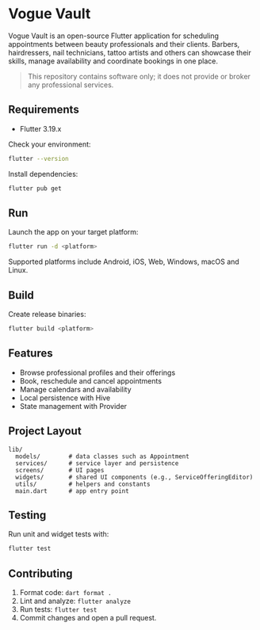 # Vogue Vault

Vogue Vault is an open-source Flutter application for scheduling appointments between beauty professionals and their clients. Barbers, hairdressers, nail technicians, tattoo artists and others can showcase their skills, manage availability and coordinate bookings in one place.

> This repository contains software only; it does not provide or broker any professional services.

## Requirements

- Flutter 3.19.x

Check your environment:

```bash
flutter --version
```

Install dependencies:

```bash
flutter pub get
```

## Run

Launch the app on your target platform:

```bash
flutter run -d <platform>
```

Supported platforms include Android, iOS, Web, Windows, macOS and Linux.

## Build

Create release binaries:

```bash
flutter build <platform>
```

## Features

- Browse professional profiles and their offerings
- Book, reschedule and cancel appointments
- Manage calendars and availability
- Local persistence with Hive
- State management with Provider

## Project Layout

```
lib/
  models/        # data classes such as Appointment
  services/      # service layer and persistence
  screens/       # UI pages
  widgets/       # shared UI components (e.g., ServiceOfferingEditor)
  utils/         # helpers and constants
  main.dart      # app entry point
```

## Testing

Run unit and widget tests with:

```bash
flutter test
```

## Contributing

1. Format code: `dart format .`
2. Lint and analyze: `flutter analyze`
3. Run tests: `flutter test`
4. Commit changes and open a pull request.
